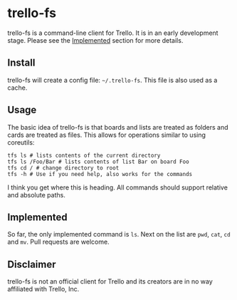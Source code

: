 # trello-fs
trello-fs is a command-line client for Trello. It is in an early development stage. Please see the [Implemented](#Implemented) section for more details.

## Install

trello-fs will create a config file: `~/.trello-fs`. This file is also used as a cache.

## Usage

The basic idea of trello-fs is that boards and lists are treated as folders and cards are treated as files. This allows for operations similar to using coreutils:

```shell
tfs ls # lists contents of the current directory
tfs ls /Foo/Bar # lists contents of list Bar on board Foo
tfs cd / # change directory to root
tfs -h # Use if you need help, also works for the commands
```
I think you get where this is heading. All commands should support relative and absolute paths.

## Implemented

So far, the only implemented command is `ls`. Next on the list are `pwd`, `cat`, `cd` and `mv`. Pull requests are welcome.

## Disclaimer

trello-fs is not an official client for Trello and its creators are in no way affiliated with Trello, Inc.
